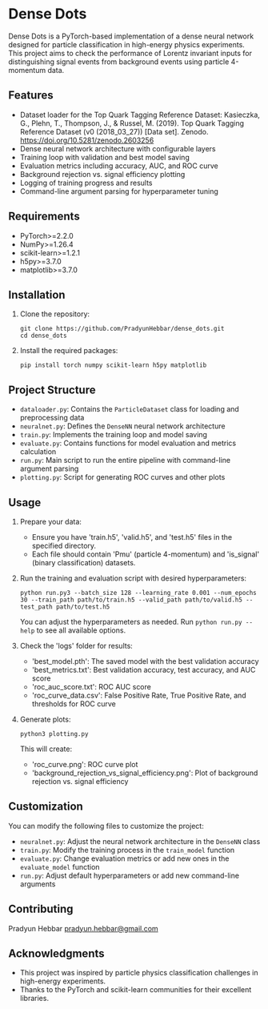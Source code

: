 # Dense Dots

Dense Dots is a PyTorch-based implementation of a dense neural network designed for particle classification in high-energy physics experiments. This project aims to check the performance of Lorentz invariant inputs for distinguishing signal events from background events using particle 4-momentum data.

## Features

- Dataset loader for the Top Quark Tagging Reference Dataset:
Kasieczka, G., Plehn, T., Thompson, J., & Russel, M. (2019). Top Quark Tagging Reference Dataset (v0 (2018_03_27)) [Data set]. Zenodo. https://doi.org/10.5281/zenodo.2603256
- Dense neural network architecture with configurable layers
- Training loop with validation and best model saving
- Evaluation metrics including accuracy, AUC, and ROC curve
- Background rejection vs. signal efficiency plotting
- Logging of training progress and results
- Command-line argument parsing for hyperparameter tuning

## Requirements

- PyTorch>=2.2.0
- NumPy>=1.26.4
- scikit-learn>=1.2.1
- h5py>=3.7.0
- matplotlib>=3.7.0

## Installation

1. Clone the repository:
   ```
   git clone https://github.com/PradyunHebbar/dense_dots.git
   cd dense_dots
   ```

2. Install the required packages:
   ```
   pip install torch numpy scikit-learn h5py matplotlib
   ```

## Project Structure

- `dataloader.py`: Contains the `ParticleDataset` class for loading and preprocessing data
- `neuralnet.py`: Defines the `DenseNN` neural network architecture
- `train.py`: Implements the training loop and model saving
- `evaluate.py`: Contains functions for model evaluation and metrics calculation
- `run.py`: Main script to run the entire pipeline with command-line argument parsing
- `plotting.py`: Script for generating ROC curves and other plots

## Usage

1. Prepare your data:
   - Ensure you have 'train.h5', 'valid.h5', and 'test.h5' files in the specified directory.
   - Each file should contain 'Pmu' (particle 4-momentum) and 'is_signal' (binary classification) datasets.

2. Run the training and evaluation script with desired hyperparameters:
   ```
   python run.py3 --batch_size 128 --learning_rate 0.001 --num_epochs 30 --train_path path/to/train.h5 --valid_path path/to/valid.h5 --test_path path/to/test.h5
   ```

   You can adjust the hyperparameters as needed. Run `python run.py --help` to see all available options.

3. Check the 'logs' folder for results:
   - 'best_model.pth': The saved model with the best validation accuracy
   - 'best_metrics.txt': Best validation accuracy, test accuracy, and AUC score
   - 'roc_auc_score.txt': ROC AUC score
   - 'roc_curve_data.csv': False Positive Rate, True Positive Rate, and thresholds for ROC curve

4. Generate plots:
   ```
   python3 plotting.py
   ```
   This will create:
   - 'roc_curve.png': ROC curve plot
   - 'background_rejection_vs_signal_efficiency.png': Plot of background rejection vs. signal efficiency

## Customization

You can modify the following files to customize the project:

- `neuralnet.py`: Adjust the neural network architecture in the `DenseNN` class
- `train.py`: Modify the training process in the `train_model` function
- `evaluate.py`: Change evaluation metrics or add new ones in the `evaluate_model` function
- `run.py`: Adjust default hyperparameters or add new command-line arguments

## Contributing
Pradyun Hebbar pradyun.hebbar@gmail.com

## Acknowledgments

- This project was inspired by particle physics classification challenges in high-energy experiments.
- Thanks to the PyTorch and scikit-learn communities for their excellent libraries.
